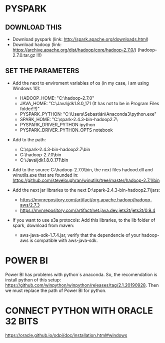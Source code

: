 # PYSPARK

## DOWNLOAD THIS
* Download pyspark (link: http://spark.apache.org/downloads.html)
* Download hadoop (link: https://archive.apache.org/dist/hadoop/core/hadoop-2.7.0/) (hadoop-2.7.0.tar.gz !!!)

## SET THE PARAMETERS
+ Add the next to enviroment variables of os (in my case, i am using Windows 10):
  - HADOOP_HOME: "C:\hadoop-2.7.0"
  - JAVA_HOME: "C:\Java\jdk1.8.0_171 (It has not to be in Program Files folder!!!)"
  - PYSPARK_PYTHON: "C:\Users\Sebastián\Anaconda3\python.exe"
  - SPARK_HOME: "C:\spark-2.4.3-bin-hadoop2.7\
  - PYSPARK_DRIVER_PYTHON ipython
  - PYSPARK_DRIVER_PYTHON_OPTS notebook
+ Add to the path:
  - C:\spark-2.4.3-bin-hadoop2.7\bin
  - C:\hadoop-2.7.0\bin
  - C:\Java\jdk1.8.0_171\bin 

+ Add to the source C:\hadoop-2.7.0\bin, the next files hadood.dll and winutils.exe that are founded in: https://github.com/steveloughran/winutils/tree/master/hadoop-2.7.1/bin

+ Add the next jar libraries to the next D:\spark-2.4.3-bin-hadoop2.7\jars:
  - https://mvnrepository.com/artifact/org.apache.hadoop/hadoop-aws/2.7.3
  - https://mvnrepository.com/artifact/net.java.dev.jets3t/jets3t/0.9.4

+ If you want to use s3a protocols:
  Add this libraries, to the lib folder of spark, download from maven:
   - aws-java-sdk-1.7.4.jar, verify that the dependencie of your hadoop-aws is compatible with aws-java-sdk.

# POWER BI
Power BI has problems with python´s anaconda. So, the recomendation is install python of this setup: https://github.com/winpython/winpython/releases/tag/2.1.20190928.
Then we must replace the path of Power BI for python.

# CONNECT PYTHON WITH ORACLE 32 BITS
https://oracle.github.io/odpi/doc/installation.html#windows
